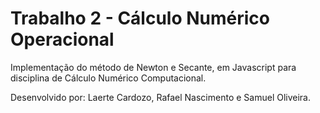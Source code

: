 # Trabalho 2 - Cálculo Numérico Operacional
Implementação do método de Newton e Secante, em Javascript para disciplina de Cálculo Numérico Computacional.

Desenvolvido por: Laerte Cardozo, Rafael Nascimento e Samuel Oliveira.
